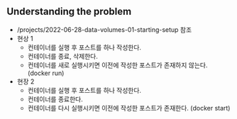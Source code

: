 ## Understanding the problem 

* /projects/2022-06-28-data-volumes-01-starting-setup 참조
* 현상 1
    * 컨테이너를 실행 후 포스트를 하나 작성한다.
    * 컨테이너를 종료, 삭제한다.
    * 컨테이너를 새로 실행시키면 이전에 작성한 포스트가 존재하지 않는다. (docker run)
* 현장 2 
    * 컨테이너를 실행 후 포스트를 하나 작성한다.
    * 컨테이너를 종료한다.
    * 컨테이너를 다시 실행시키면 이전에 작성한 포스트가 존재한다. (docker start)